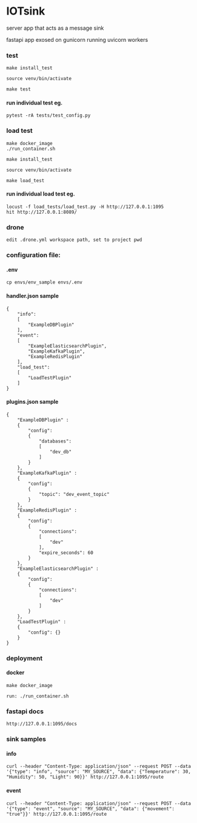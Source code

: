 
# IOTsink

server app that acts as a message sink

fastapi app exosed on gunicorn running uvicorn workers


### test
```
make install_test

source venv/bin/activate

make test
```
#### run individual test eg.
```
pytest -rA tests/test_config.py
```

### load test
```
make docker_image
./run_container.sh

make install_test

source venv/bin/activate

make load_test
```
#### run individual load test eg.
```
locust -f load_tests/load_test.py -H http://127.0.0.1:1095
hit http://127.0.0.1:8089/
```


### drone
```
edit .drone.yml workspace path, set to project pwd
```


### configuration file:
#### .env
```
cp envs/env_sample envs/.env
```
#### handler.json sample
```
{
	"info": 
	[
		"ExampleDBPlugin"
	],
	"event":
    [
		"ExampleElasticsearchPlugin",
		"ExampleKafkaPlugin",
		"ExampleRedisPlugin"
	],
    "load_test":
	[
		"LoadTestPlugin"
	]
}
```
#### plugins.json sample
```
{
    "ExampleDBPlugin" :
    {
        "config":
        {
            "databases":
            [
                "dev_db"
            ]
        } 
    },
    "ExampleKafkaPlugin" :
    {
        "config": 
        {
            "topic": "dev_event_topic"
        }
    },
    "ExampleRedisPlugin" :
    {
        "config":
        {
            "connections":
            [
                "dev"
            ],
            "expire_seconds": 60
        }
    },
    "ExampleElasticsearchPlugin" :
    {
        "config":
        {
            "connections":
            [
                "dev"
            ]
        } 
    },
    "LoadTestPlugin" :
    {
        "config": {} 
    }
}
```

### deployment


#### docker

```
make docker_image

run: ./run_container.sh
```

### fastapi docs
```
http://127.0.0.1:1095/docs
```

### sink samples

#### info
```
curl --header "Content-Type: application/json" --request POST --data '{"type": "info", "source": "MY_SOURCE", "data": {"Temperature": 30, "Humidity": 50, "Light": 90}}' http://127.0.0.1:1095/route
```

#### event
```
curl --header "Content-Type: application/json" --request POST --data '{"type": "event", "source": "MY_SOURCE", "data": {"movement": "true"}}' http://127.0.0.1:1095/route
```

